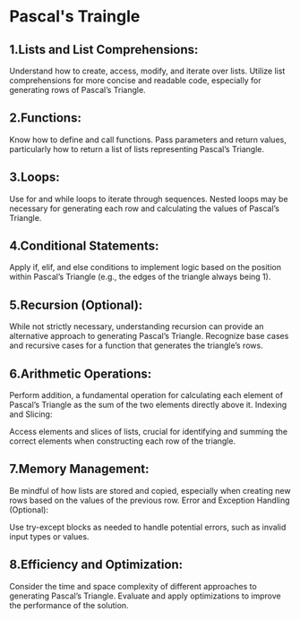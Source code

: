# Pascal's Traingle

## 1.Lists and List Comprehensions:

Understand how to create, access, modify, and iterate over lists.
Utilize list comprehensions for more concise and readable code, especially for generating rows of Pascal’s Triangle.

## 2.Functions:

Know how to define and call functions.
Pass parameters and return values, particularly how to return a list of lists representing Pascal’s Triangle.

## 3.Loops:

Use for and while loops to iterate through sequences.
Nested loops may be necessary for generating each row and calculating the values of Pascal’s Triangle.

## 4.Conditional Statements:

Apply if, elif, and else conditions to implement logic based on the position within Pascal’s Triangle (e.g., the edges of the triangle always being 1).

## 5.Recursion (Optional):

While not strictly necessary, understanding recursion can provide an alternative approach to generating Pascal’s Triangle.
Recognize base cases and recursive cases for a function that generates the triangle’s rows.


## 6.Arithmetic Operations:

Perform addition, a fundamental operation for calculating each element of Pascal’s Triangle as the sum of the two elements directly above it.
Indexing and Slicing:

Access elements and slices of lists, crucial for identifying and summing the correct elements when constructing each row of the triangle.

## 7.Memory Management:

Be mindful of how lists are stored and copied, especially when creating new rows based on the values of the previous row.
Error and Exception Handling (Optional):

Use try-except blocks as needed to handle potential errors, such as invalid input types or values.

## 8.Efficiency and Optimization:

Consider the time and space complexity of different approaches to generating Pascal’s Triangle.
Evaluate and apply optimizations to improve the performance of the solution.
